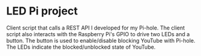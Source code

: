 # LED Pi project

Client script that calls a REST API I developed for my Pi-hole. 
The client script also interacts with the Raspberry Pi's GPIO to drive two LEDs and a button. 
The button is used to enable/disable blocking YouTube with Pi-hole.
The LEDs indicate the blocked/unblocked state of YouTube.
